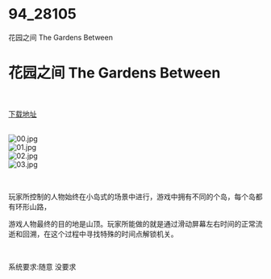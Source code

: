 # 94_28105
花园之间 The Gardens Between
# 花园之间 The Gardens Between
 <br/></br>
[下载地址](https://www.switch520.cc/article/28105 "下载地址")
<br/></br>

<p><img title="00.jpg" src="https://www.switch520.cc/muke_img/2022_03_12_2198aade7b52d.jpg" alt="00.jpg"><br>
<img title="01.jpg" src="https://www.switch520.cc/muke_img/2022_03_12_11e178288cd02.jpg" alt="01.jpg"><br>
<img title="02.jpg" src="https://www.switch520.cc/muke_img/2022_03_12_0a4d60b64dbca.jpg" alt="02.jpg"><br>
<img title="03.jpg" src="https://www.switch520.cc/muke_img/2022_03_12_f9aa551ef5eeb.jpg" alt="03.jpg"></p>
<p>&nbsp;</p>
<p>玩家所控制的人物始终在小岛式的场景中进行，游戏中拥有不同的个岛，每个岛都有环形山路，</p>
<p>游戏人物最终的目的地是山顶。玩家所能做的就是通过滑动屏幕左右时间的正常流逝和回溯，在这个过程中寻找特殊的时间点解锁机关。</p>
<p>&nbsp;</p>
<p>系统要求:随意 没要求</p>



